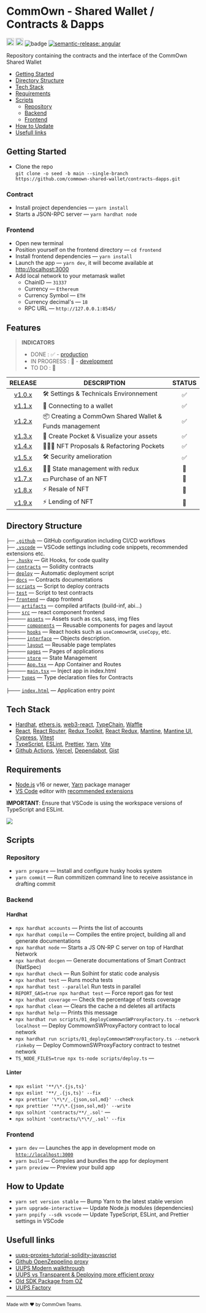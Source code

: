 # CommOwn - Shared Wallet / Contracts & Dapps

<a href="http://www.typescriptlang.org/"><img src="https://img.shields.io/badge/%3C%2F%3E-TypeScript-%230074c1.svg?style=flat-square" height="20"></a>
<a href="https://twitter.com/younesmjl"><img src="https://img.shields.io/twitter/follow/younesmjl.svg?style=social&label=Follow&maxAge=3600" height="20"></a>
![badge](https://img.shields.io/endpoint?url=https://gist.githubusercontent.com/younesmjl/b55df4a9fefbf1fe80fea5b7c336ff95/raw/commown-shared-wallet-contract-dapps-badges.json)
[![semantic-release: angular](https://img.shields.io/badge/semantic--release-angular-e10079?logo=semantic-release)](https://github.com/semantic-release/semantic-release)

Repository containing the contracts and the interface of the CommOwn Shared Wallet

-   [Getting Started](#getting-started)
-   [Directory Structure](#directory-sructure)
-   [Tech Stack](#tech-stack)
-   [Requirements](#requirements)
-   [Scripts](#scripts)
    -   [Repository](#repository)
    -   [Backend](#backend)
    -   [Frontend](#frontend)
-   [How to Update](#how-to-update)
-   [Usefull links](#usefull-links)

## Getting Started <a name="getting-started"></a>

-   Clone the repo<br />
    `git clone -o seed -b main --single-branch https://github.com/commown-shared-wallet/contracts-dapps.git`

### Contract

-   Install project dependencies — `yarn install`
-   Starts a JSON-RPC server — `yarn hardhat node`

### Frontend

-   Open new terminal
-   Position yourself on the frontend directory — `cd frontend`
-   Install frontend dependencies — `yarn install`
-   Launch the app — `yarn dev`, it will become available at [http://localhost:3000](http://localhost:3000/)
-   Add local network to your metamask wallet
    -   ChainID — `31337`
    -   Currency — `Ethereum`
    -   Currency Symbol — `ETH`
    -   Currency decimal's — `18`
    -   RPC URL — `http://127.0.0.1:8545/`

## Features

> **INDICATORS**
>
> -   DONE : ✅ - [production]()
> -   IN PROGRESS : 🔁 - [development](https://github.com/commown-shared-wallet/contracts-dapps/deployments/activity_log?environment=Preview+–+dapps-interface)
> -   TO DO : 🚧

|                                        RELEASE                                         | DESCRIPTION                                            | STATUS |
| :------------------------------------------------------------------------------------: | ------------------------------------------------------ | :----: |
| [v1.0.x](https://github.com/commown-shared-wallet/contracts-dapps/releases/tag/v1.0.0) | 🛠️ Settings & Technicals Environnement                 |   ✅   |
| [v1.1.x](https://github.com/commown-shared-wallet/contracts-dapps/releases/tag/v1.1.0) | 👛 Connecting to a wallet                              |   ✅   |
| [v1.2.x](https://github.com/commown-shared-wallet/contracts-dapps/releases/tag/v1.2.0) | 📦 Creating a CommOwn Shared Wallet & Funds management |   ✅   |
| [v1.3.x](https://github.com/commown-shared-wallet/contracts-dapps/releases/tag/v1.3.0) | 🦾 Create Pocket & Visualize your assets               |   ✅   |
| [v1.4.x](https://github.com/commown-shared-wallet/contracts-dapps/releases/tag/v1.4.0) | 👨🏾‍💻 NFT Proposals & Refactoring Pockets                 |   ✅   |
|   [v1.5.x](https://github.com/commown-shared-wallet/contracts-dapps/contract-dapps)    | 🛠️ Security amelioration                                  |   ✅   |
|   [v1.6.x](https://github.com/commown-shared-wallet/contracts-dapps/contract-dapps)    | 🤝🏾 State management with redux         |   🚧   |
|   [v1.7.x](https://github.com/commown-shared-wallet/contracts-dapps/contract-dapps)    | 💵 Purchase of an NFT                                     |   🚧   |
|   [v1.8.x](https://github.com/commown-shared-wallet/contracts-dapps/contract-dapps)    | ⚡️ Resale of NFT                                                               |   🚧   |
|   [v1.9.x](https://github.com/commown-shared-wallet/contracts-dapps/contract-dapps)    | ⚡️ Lending of NFT                                     |   🚧   |

## Directory Structure <a name="directory-sructure"></a>

`├──` [`.github`](.github) — GitHub configuration including CI/CD workflows<br>
`├──` [`.vscode`](.vscode) — VSCode settings including code snippets, recommended extensions etc.<br>
`├──` [`.husky`](./.husky) — Git Hooks, for code quality<br>
`├──` [`contracts`](./contracts) — Solidity contracts<br>
`├──` [`deploy`](./deploy) — Automatic deployment script <br>
`├──` [`docs`](./docs) — Contracts documentations <br>
`├──` [`scripts`](./scripts) — Script to deploy contracts <br>
`├──` [`test`](./test) — Script to test contracts <br>
`├──` [`frontend`](./frontend) — dapp frontend <br>
`├────` [`artifacts`](./frontend/artifacts) — compiled artifacts (build-inf, abi...) <br>
`├────` [`src`](./frontend/src) — react component frontend <br>
`├──────` [`assets`](./frontend/src/assets) — Assets such as css, sass, img files<br>
`├──────` [`components`](./frontend/src/components) — Reusable components for pages and layout<br>
`├──────` [`hooks`](./frontend/src/hooks) — React hooks such as `useCommownSW`, `useCopy`, etc.<br>
`├──────` [`interface`](./frontend/src/interfaces) — Objects description.<br>
`├──────` [`layout`](./frontend/src/layout) — Reusable page templates<br>
`├──────` [`pages`](./frontend/src/pages) — Pages of applications<br>
`├──────` [`store`](./frontend/src/store) — State Management<br>
`├──────` [`App.tsx`](./frontend/src/App.tsx) — App Container and Routes<br>
`├──────` [`main.tsx`](./frontend/src/main.tsx) — Inject app in index.html<br>
`├────` [`types`](./frontend/types) — Type declaration files for Contracts <br>  
`├────` [`index.html`](./frontend/index.html) — Application entry point<br>

## Tech Stack <a name="tech-stack"></a>

-   [Hardhat](https://hardhat.org/), [ethers.js](https://docs.ethers.io/), [web3-react](https://github.com/NoahZinsmeister/web3-react),
    [TypeChain](https://github.com/dethcrypto/TypeChain/), [Waffle](https://getwaffle.io/)
-   [React](https://reactjs.org/), [React Router](https://reactrouter.com/),
    [Redux Toolkit](https://redux-toolkit.js.org/), [React Redux](https://react-redux.js.org),
    [Mantine](https://mantine.dev/), [Mantine UI](https://ui.mantine.dev/), [Cypress](https://github.com/cypress-io/cypress/), [Vitest](https://vitest.dev/)
-   [TypeScript](https://www.typescriptlang.org/),
    [ESLint](https://eslint.org/), [Prettier](https://prettier.io/),
    [Yarn](https://yarnpkg.com/),
    [Vite](https://vitejs.dev/)
-   [Github Actions](https://docs.github.com/en/actions), [Vercel](https://vercel.com), [Dependabot](https://github.com/dependabot), [Gist](https://gist.github.com/)

## Requirements <a name="requirements"></a>

-   [Node.js](https://nodejs.org/) v16 or newer, [Yarn](https://yarnpkg.com/) package manager
-   [VS Code](https://code.visualstudio.com/) editor with [recommended extensions](.vscode/extensions.json)

**IMPORTANT**: Ensure that VSCode is using the workspace versions of TypeScript and ESLint.

![](https://files.tarkus.me/typescript-workspace.png)

## Scripts <a name="scripts"></a>

### Repository <a name="repository"></a>

-   `yarn prepare` — Install and configure husky hooks system
-   `yarn commit` — Run commitizen command line to receive assistance in drafting commit

### Backend <a name="backend"></a>

#### Hardhat

-   `npx hardhat accounts` — Prints the list of accounts
-   `npx hardhat compile` — Compiles the entire project, building all and generate documentations
-   `npx hardhat node` — Starts a JS ON-RP C server on top of Hardhat Network
-   `npx hardhat docgen` — Generate documentations of Smart Contract (NatSpec)
-   `npx hardhat check` — Run Solhint for static code analysis
-   `npx hardhat test` — Runs mocha tests
-   `npx hardhat test --parallel` Run tests in parallel
-   `REPORT_GAS=true npx hardhat test` — Force report gas for test
-   `npx hardhat coverage` — Check the percentage of tests coverage
-   `npx hardhat clean` — Clears the cache a nd deletes all artifacts
-   `npx hardhat help` — Prints this message
-   `npx hardhat run scripts/01_deployCommownSWProxyFactory.ts --network localhost` — Deploy CommownSWProxyFactory contract to local network
-   `npx hardhat run scripts/01_deployCommownSWProxyFactory.ts --network rinkeby` — Deploy CommownSWProxyFactory contract to testnet network
-   `TS_NODE_FILES=true npx ts-node scripts/deploy.ts` —

#### Linter

-   `npx eslint '**/\*.{js,ts}'`
-   `npx eslint '**/_.{js,ts}' --fix`
-   `npx prettier '\*\*/_.{json,sol,md}' --check`
-   `npx prettier '**/\*.{json,sol,md}' --write`
-   `npx solhint 'contracts/**/_.sol'` —
-   `npx solhint 'contracts/\*\*/_.sol' --fix`

### Frontend <a name="frontend"></a>

-   `yarn dev` — Launches the app in development mode on [`http://localhost:3000`](http://localhost:3000/)
-   `yarn build` — Compiles and bundles the app for deployment
-   `yarn preview` — Preview your build app

## How to Update <a name="how-to-update"></a>

-   `yarn set version stable` — Bump Yarn to the latest stable version
-   `yarn upgrade-interactive` — Update Node.js modules (dependencies)
-   `yarn pnpify --sdk vscode` — Update TypeScript, ESLint, and Prettier settings in VSCode

## Usefull links <a name="usefull-links"></a>

-   [uups-proxies-tutorial-solidity-javascript](https://forum.openzeppelin.com/t/uups-proxies-tutorial-solidity-javascript/7786)
-   [Github OpenZeppelino proxy](https://github.com/OpenZeppelin/openzeppelin-contracts/tree/master/contracts/proxy)
-   [UUPS Modern walkthrough](https://r48b1t.medium.com/universal-upgrade-proxy-proxyfactory-a-modern-walkthrough-22d293e369cb)
-   [UUPS vs Transparent & Deploying more efficient proxy](https://www.youtube.com/watch?v=kWUDTZhxKZI)
-   [Old SDK Package from OZ](https://github.com/OpenZeppelin/openzeppelin-sdk/tree/master/packages/lib/contracts/upgradeability)
-   [UUPS Factory](https://forum.openzeppelin.com/t/deploying-upgradeable-proxies-and-proxy-admin-from-factory-contract/12132/12)

---

<sup>Made with ♥ by CommOwn Teams.</sup>
